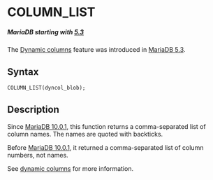 # COLUMN_LIST

##### MariaDB starting with [5.3](/kb/en/what-is-mariadb-53/)

The [Dynamic columns](/sql-statements-structure/nosql/dynamic-columns/) feature was introduced in [MariaDB 5.3](/kb/en/what-is-mariadb-53/).

## Syntax

```sql
COLUMN_LIST(dyncol_blob);
```

## Description

Since [MariaDB 10.0.1](/kb/en/mariadb-1001-release-notes/), this function returns a comma-separated list of column names. The names are quoted with backticks.

Before [MariaDB 10.0.1](/kb/en/mariadb-1001-release-notes/), it returned a comma-separated list of column numbers, not names.

See [dynamic columns](/sql-statements-structure/nosql/dynamic-columns/) for more information.
